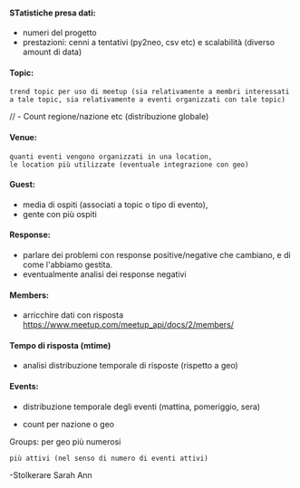 #### STatistiche presa dati:
- numeri del progetto
- prestazioni: cenni a tentativi (py2neo, csv etc) e scalabilità (diverso amount di data) 



#### Topic: 
	trend topic per uso di meetup (sia relativamente a membri interessati a tale topic, sia relativamente a eventi organizzati con tale topic)

	

// - Count regione/nazione etc (distribuzione globale) 

#### Venue: 
	quanti eventi vengono organizzati in una location, 
	le location più utilizzate (eventuale integrazione con geo)


#### Guest: 
- media di ospiti (associati a topic o tipo di evento), 
- gente con più ospiti


#### Response: 
- parlare dei problemi con response positive/negative che cambiano, e di come l'abbiamo gestita.
- eventualmente analisi dei response negativi


#### Members:
- arricchire dati con risposta https://www.meetup.com/meetup_api/docs/2/members/



#### Tempo di risposta (mtime)
- analisi distribuzione temporale di risposte (rispetto a geo)

#### Events:
	
- distribuzione temporale degli eventi (mattina, pomeriggio, sera)
	
- count per nazione o geo


Groups:
	per geo
	più numerosi

	più attivi (nel senso di numero di eventi attivi)



-Stolkerare Sarah Ann



